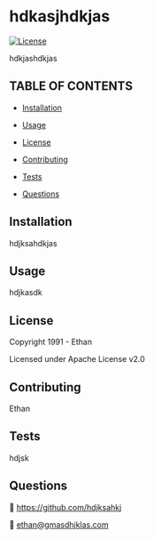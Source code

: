 
  
  
  # **hdkasjhdkjas**

  [![License](https://img.shields.io/badge/License-Apache%202.0-blue.svg)](https://opensource.org/licenses/Apache-2.0)

  hdkjashdkjas

  ## TABLE OF CONTENTS
  
  - [Installation](#Installation) 

  - [Usage](#Usage) 

  - [License](#License) 

  - [Contributing](#Contributing) 

  - [Tests](#Tests) 

  - [Questions](#Questions) 

  
  ## Installation
  
 hdjksahdkjas 

  ## Usage
  
 hdjkasdk 

  ## License
  
 Copyright 1991 - Ethan
  
 Licensed under Apache License v2.0
  

  ## Contributing
  
 Ethan 

  ## Tests
  
 hdjsk 

  ## Questions
  
 :link: https://github.com/hdjksahkj
  
  
 :e-mail: ethan@gmasdhjklas.com

